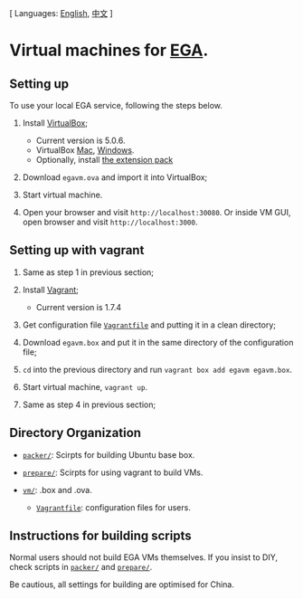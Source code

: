 [ Languages: [English](README.md), [中文](README-zh.md) ]

# Virtual machines for [EGA](http://ega.nju.edu.cn).

## Setting up

To use your local EGA service, following the steps below.

1. Install [VirtualBox](https://www.virtualbox.org/wiki/Downloads);
    + Current version is 5.0.6.
    + VirtualBox [Mac](http://download.virtualbox.org/virtualbox/5.0.6/VirtualBox-5.0.6-103037-OSX.dmg), [Windows](http://download.virtualbox.org/virtualbox/5.0.6/VirtualBox-5.0.6-103037-Win.exe).
    + Optionally, install [the extension pack](http://download.virtualbox.org/virtualbox/5.0.6/Oracle_VM_VirtualBox_Extension_Pack-5.0.6-103037.vbox-extpack)

2. Download `egavm.ova` and import it into VirtualBox;

3. Start virtual machine.

4. Open your browser and visit `http://localhost:30080`. Or inside VM GUI, open browser and visit `http://localhost:3000`.

## Setting up with vagrant

1. Same as step 1 in previous section;

2. Install [Vagrant](https://www.vagrantup.com/downloads.html);
    + Current version is 1.7.4

3. Get configuration file [`Vagrantfile`](vm/Vagrantfile) and putting it in a clean directory;

4. Download `egavm.box` and put it in the same directory of the configuration file;

5. `cd` into the previous directory and run `vagrant box add egavm egavm.box`.

6. Start virtual machine, `vagrant up`.

7. Same as step 4 in previous section;

## Directory Organization

* [`packer/`](packer/): Scirpts for building Ubuntu base box.

* [`prepare/`](prepare/): Scirpts for using vagrant to build VMs.

* [`vm/`](vm/): .box and .ova.
    * [`Vagrantfile`](vm/Vagrantfile): configuration files for users.

## Instructions for building scripts

Normal users should not build EGA VMs themselves. If you insist to DIY, check scripts in [`packer/`](packer/) and [`prepare/`](prepare/).

Be cautious, all settings for building are optimised for China.
